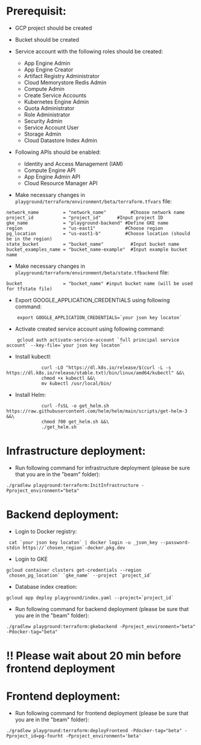 <!--
    Licensed to the Apache Software Foundation (ASF) under one
    or more contributor license agreements.  See the NOTICE file
    distributed with this work for additional information
    regarding copyright ownership.  The ASF licenses this file
    to you under the Apache License, Version 2.0 (the
    "License"); you may not use this file except in compliance
    with the License.  You may obtain a copy of the License at

      http://www.apache.org/licenses/LICENSE-2.0

    Unless required by applicable law or agreed to in writing,
    software distributed under the License is distributed on an
    "AS IS" BASIS, WITHOUT WARRANTIES OR CONDITIONS OF ANY
    KIND, either express or implied.  See the License for the
    specific language governing permissions and limitations
    under the License.
-->

# Prerequisit:

* GCP project should be created
* Bucket should be created
* Service account with the following roles should be created:
   - App Engine Admin
   - App Engine Creator
   - Artifact Registry Administrator
   - Cloud Memorystore Redis Admin
   - Compute Admin
   - Create Service Accounts
   - Kubernetes Engine Admin
   - Quota Administrator
   - Role Administrator
   - Security Admin
   - Service Account User
   - Storage Admin
   - Cloud Datastore Index Admin
* Following APIs should be enabled:
   - Identity and Access Management (IAM)
   - Compute Engine API
   - App Engine Admin API
   - Cloud Resource Manager API

* Make necessary changes in `playground/terraform/environment/beta/terraform.tfvars` file:
```
network_name         = "network_name"         #Choose network name
project_id           = "project_id"      #Input project ID
gke_name             = "playground-backend" #Define GKE name
region               = "us-east1"           #Choose region
pg_location          = "us-east1-b"         #Choose location (should be in the region)
state_bucket         = "bucket_name"          #Input bucket name
bucket_examples_name = "bucket_name-example"  #Input example bucket name
```
* Make necessary changes in `playground/terraform/environment/beta/state.tfbackend` file:
```
bucket               = "bucket_name" #input bucket name (will be used for tfstate file)
```
* Export GOOGLE_APPLICATION_CREDENTIALS using following command:
```
    export GOOGLE_APPLICATION_CREDENTIALS=`your json key locaton`
```
* Activate created service account using following command:
```
    gcloud auth activate-service-account `full principal service account` --key-file=`your json key locaton`
```
* Install kubectl:
```
             curl -LO "https://dl.k8s.io/release/$(curl -L -s https://dl.k8s.io/release/stable.txt)/bin/linux/amd64/kubectl" &&\
             chmod +x kubectl &&\
             mv kubectl /usr/local/bin/
```
* Install Helm:
```
             curl -fsSL -o get_helm.sh https://raw.githubusercontent.com/helm/helm/main/scripts/get-helm-3 &&\
             chmod 700 get_helm.sh &&\
             ./get_helm.sh
```
# Infrastructure deployment:
* Run following command for infrastructure deployment (please be sure that you are in the "beam" folder):
```
./gradlew playground:terraform:InitInfrastructure -Pproject_environment="beta"
```
# Backend deployment:
* Login to Docker registry:
```
 cat `your json key locaton` | docker login -u _json_key --password-stdin https://`chosen_region`-docker.pkg.dev
```
* Login to GKE
```
gcloud container clusters get-credentials --region `chosen_pg_location` `gke_name` --project `project_id`
```
* Database index creation:
```
gcloud app deploy playground/index.yaml --project=`project_id`
```
* Run following command for backend deployment (please be sure that you are in the "beam" folder):
```
./gradlew playground:terraform:gkebackend -Pproject_environment="beta" -Pdocker-tag="beta"
```
# !! Please wait about 20 min before frontend deployment
# Frontend deployment:
* Run following command for frontend deployment (please be sure that you are in the "beam" folder):
```
./gradlew playground:terraform:deployFrontend -Pdocker-tag="beta" -Pproject_id=pg-fourht -Pproject_environment='beta'
```
